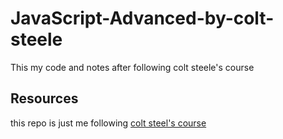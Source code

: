 # JavaScript-Advanced-by-colt-steele

This my code and notes after following colt steele's course

## Resources

this repo is just me following [colt steel's course](https://www.udemy.com/course/pro-javascript/?couponCode=KEEPLEARNING)
